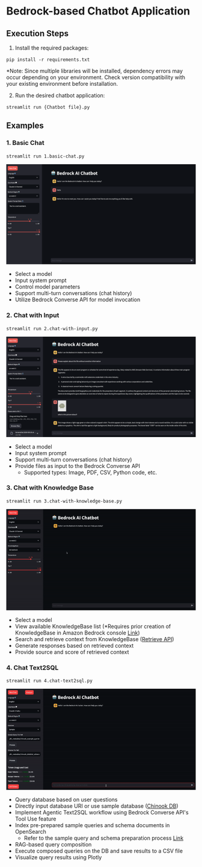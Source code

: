 # Bedrock-based Chatbot Application


## Execution Steps

1. Install the required packages:
```
pip install -r requirements.txt
```

*Note: Since multiple libraries will be installed, dependency errors may occur depending on your environment. Check version compatibility with your existing environment before installation.

2. Run the desired chatbot application:
```
streamlit run {Chatbot file}.py
```

## Examples

### 1. **Basic Chat**
```
streamlit run 1.basic-chat.py
```
<img src="./images/basic-chat.png" alt="Basic Chat" width="600"/>

- Select a model
- Input system prompt
- Control model parameters
- Support multi-turn conversations (chat history)
- Utilize Bedrock Converse API for model invocation

### 2. **Chat with Input**
```
streamlit run 2.chat-with-input.py
```
<img src="./images/chat-with-input.png" alt="Chat with Input" width="600"/>

- Select a model
- Input system prompt
- Support multi-turn conversations (chat history)
- Provide files as input to the Bedrock Converse API
    - Supported types: Image, PDF, CSV, Python code, etc.

### 3. **Chat with Knowledge Base**
```
streamlit run 3.chat-with-knowledge-base.py
```
<img src="./images/chat-with-knowledge-base.gif" alt="Chat With KnowledgeBase" width="600"/>

- Select a model
- View available KnowledgeBase list (*Requires prior creation of KnowledgeBase in Amazon Bedrock console [Link](https://docs.aws.amazon.com/bedrock/latest/userguide/knowledge-base-create.html))
- Search and retrieve context from KnowledgeBase ([Retrieve API](https://boto3.amazonaws.com/v1/documentation/api/latest/reference/services/bedrock-agent-runtime/client/retrieve.html#))
- Generate responses based on retrieved context
- Provide source and score of retrieved context


### 4. **Chat Text2SQL**

```
streamlit run 4.chat-text2sql.py
```
<img src="./images/chat-text2sql.gif" alt="Chat SQL Tools" width="600"/>

- Query database based on user questions
- Directly input database URI or use sample database ([Chinook DB](https://github.com/lerocha/chinook-database))
- Implement Agentic Text2SQL workflow using Bedrock Converse API's Tool Use feature
- Index pre-prepared sample queries and schema documents in OpenSearch
    - Refer to the sample query and schema preparation process [Link](https://github.com/kevmyung/db-schema-loader)
- RAG-based query composition
- Execute composed queries on the DB and save results to a CSV file
- Visualize query results using Plotly